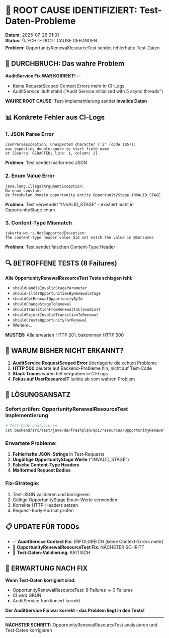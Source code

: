 # 🎯 ROOT CAUSE IDENTIFIZIERT: Test-Daten-Probleme

**Datum:** 2025-07-26 01:31  
**Status:** 🔍 ECHTE ROOT CAUSE GEFUNDEN  
**Problem:** OpportunityRenewalResourceTest sendet fehlerhafte Test-Daten

## 🚨 DURCHBRUCH: Das wahre Problem

**AuditService Fix WAR KORREKT!** ✅
- Keine RequestScoped Context Errors mehr in CI-Logs
- AuditService läuft stabil ("Audit Service initialized with 5 async threads")

**WAHRE ROOT CAUSE:** Test-Implementierung sendet **invalide Daten**

## 📊 Konkrete Fehler aus CI-Logs

### 1. JSON Parse Error
```
JsonParseException: Unexpected character ('i' (code 105)): 
was expecting double-quote to start field name
at [Source: REDACTED; line: 1, column: 2]
```
**Problem:** Test sendet malformed JSON

### 2. Enum Value Error  
```
java.lang.IllegalArgumentException: 
No enum constant de.freshplan.domain.opportunity.entity.OpportunityStage.INVALID_STAGE
```
**Problem:** Test verwendet "INVALID_STAGE" - existiert nicht in OpportunityStage enum

### 3. Content-Type Mismatch
```
jakarta.ws.rs.NotSupportedException: 
The content-type header value did not match the value in @Consumes
```
**Problem:** Test sendet falschen Content-Type Header

## 🔍 BETROFFENE TESTS (8 Failures)

**Alle OpportunityRenewalResourceTest Tests schlagen fehl:**
- `shouldHandleInvalidStageParameter` 
- `shouldFilterOpportunitiesByRenewalStage`
- `shouldGetRenewalOpportunityById` 
- `shouldChangeStageToRenewal`
- `shouldTransitionFromRenewalToClosedLost`
- `shouldRejectInvalidTransitionToRenewal` 
- `shouldCreateOpportunityForRenewal`
- Weitere...

**MUSTER:** Alle erwarten HTTP 201, bekommen HTTP 500

## 🧠 WARUM BISHER NICHT ERKANNT?

1. **AuditService RequestScoped Error** überlagerte die echten Probleme
2. **HTTP 500** deutete auf Backend-Probleme hin, nicht auf Test-Code
3. **Stack Traces** waren tief vergraben in CI-Logs
4. **Fokus auf UserResourceIT** lenkte ab vom wahren Problem

## 🔧 LÖSUNGSANSATZ

### Sofort prüfen: OpportunityRenewalResourceTest Implementierung
```bash
# Test-Code analysieren
cat backend/src/test/java/de/freshplan/api/resources/OpportunityRenewalResourceTest.java
```

### Erwartete Probleme:
1. **Fehlerhafte JSON-Strings** in Test-Requests
2. **Ungültige OpportunityStage Werte** ("INVALID_STAGE")
3. **Falsche Content-Type Headers**
4. **Malformed Request Bodies**

### Fix-Strategie:
1. Test-JSON validieren und korrigieren
2. Gültige OpportunityStage Enum-Werte verwenden  
3. Korrekte HTTP-Headers setzen
4. Request-Body-Format prüfen

## 📋 UPDATE FÜR TODOs

- ✅ **AuditService Context Fix**: ERFOLGREICH (keine Context-Errors mehr)
- 🔄 **OpportunityRenewalResourceTest Fix**: NÄCHSTER SCHRITT
- 🔄 **Test-Daten-Validierung**: KRITISCH

## 🎯 ERWARTUNG NACH FIX

**Wenn Test-Daten korrigiert sind:**
- OpportunityRenewalResourceTest: 8 Failures → 0 Failures
- CI wird GRÜN  
- AuditService funktioniert korrekt

**Der AuditService Fix war korrekt - das Problem liegt in den Tests!**

---
**NÄCHSTER SCHRITT:** OpportunityRenewalResourceTest analysieren und Test-Daten korrigieren